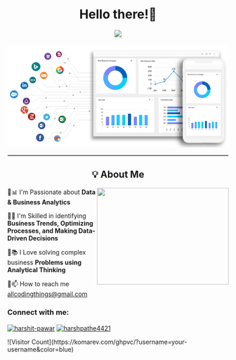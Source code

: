 <h1 align="center"> Hello there!👋 </h1>
<p align="center">
  <img src="https://readme-typing-svg.herokuapp.com?font=Fira+Code&pause=1000&color=F70000&width=435&lines=Welcome+to+my+GitHub+Profile!">
</p>
<p align="center">
  <img src= File.gif alt="Banner Image">
</p>
</p>
<hr style="border: 1px solid #ccc;">

<h2 align="center">💡 About Me</h2>
<img align="right" src="https://user-images.githubusercontent.com/74038190/212749447-bfb7e725-6987-49d9-ae85-2015e3e7cc41.gif" width="300" height="220" />
<p align="center">
<p>🔹📊 I'm Passionate about <b>Data & Business Analytics</b></p> 
  
<p>🔹🚀 I'm Skilled in identifying <b>Business Trends, Optimizing Processes, and Making Data-Driven Decisions</b> </p>  

<p>🔹📚 I Love solving complex business <b> Problems using Analytical Thinking</b> </p>    

<p>🔹📫 How to reach me <a href="mailto:allcodingthings@gmail.com">allcodingthings@gmail.com</a></p>

</p>
<h3 align="left">Connect with me:</h3>
<p align="left">
<a href="https://www.linkedin.com/in/om-rana-curious/" target="blank"><img align="center" src="https://raw.githubusercontent.com/rahuldkjain/github-profile-readme-generator/master/src/images/icons/Social/linked-in-alt.svg" alt="harshit-pawar" height="30" width="40" /></a>
<a href="https://www.hackerrank.com/profile/allcodingthings" target="blank"><img align="center" src="https://raw.githubusercontent.com/rahuldkjain/github-profile-readme-generator/master/src/images/icons/Social/hackerrank.svg" alt="harshpathe4421" height="30" width="40" /></a>
</p>
![Visitor Count](https://komarev.com/ghpvc/?username=your-username&color=blue)

